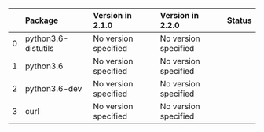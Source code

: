 <!-- markdown-link-check-disable -->

|    | Package             | Version in 2.1.0     | Version in 2.2.0     | Status   |
|---:|:--------------------|:---------------------|:---------------------|:---------|
|  0 | python3.6-distutils | No version specified | No version specified |          |
|  1 | python3.6           | No version specified | No version specified |          |
|  2 | python3.6-dev       | No version specified | No version specified |          |
|  3 | curl                | No version specified | No version specified |          |
